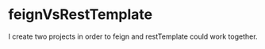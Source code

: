 # feignVsRestTemplate

I create two projects in order to feign and restTemplate could work together.
